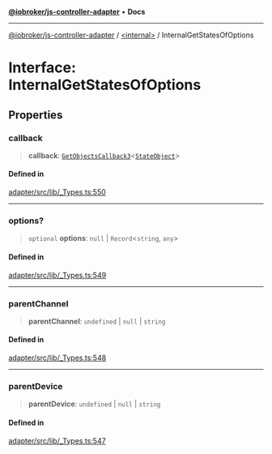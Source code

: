 [**@iobroker/js-controller-adapter**](../../README.md) • **Docs**

***

[@iobroker/js-controller-adapter](../../globals.md) / [\<internal\>](../README.md) / InternalGetStatesOfOptions

# Interface: InternalGetStatesOfOptions

## Properties

### callback

> **callback**: [`GetObjectsCallback3`](../type-aliases/GetObjectsCallback3.md)\<[`StateObject`](StateObject.md)\>

#### Defined in

[adapter/src/lib/\_Types.ts:550](https://github.com/ioBroker/ioBroker.js-controller/blob/6c3a3884e29c4b6f03de102d699f9813dd546c7d/packages/adapter/src/lib/_Types.ts#L550)

***

### options?

> `optional` **options**: `null` \| `Record`\<`string`, `any`\>

#### Defined in

[adapter/src/lib/\_Types.ts:549](https://github.com/ioBroker/ioBroker.js-controller/blob/6c3a3884e29c4b6f03de102d699f9813dd546c7d/packages/adapter/src/lib/_Types.ts#L549)

***

### parentChannel

> **parentChannel**: `undefined` \| `null` \| `string`

#### Defined in

[adapter/src/lib/\_Types.ts:548](https://github.com/ioBroker/ioBroker.js-controller/blob/6c3a3884e29c4b6f03de102d699f9813dd546c7d/packages/adapter/src/lib/_Types.ts#L548)

***

### parentDevice

> **parentDevice**: `undefined` \| `null` \| `string`

#### Defined in

[adapter/src/lib/\_Types.ts:547](https://github.com/ioBroker/ioBroker.js-controller/blob/6c3a3884e29c4b6f03de102d699f9813dd546c7d/packages/adapter/src/lib/_Types.ts#L547)
